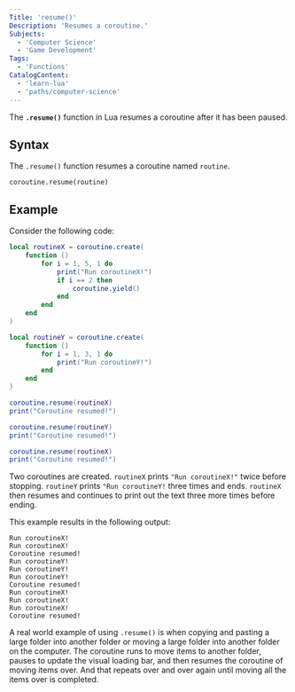 ```yaml
---
Title: 'resume()'
Description: 'Resumes a coroutine.'
Subjects:
  - 'Computer Science'
  - 'Game Development'
Tags:
  - 'Functions'
CatalogContent:
  - 'learn-lua'
  - 'paths/computer-science'
---
```


The **`.resume()`** function in Lua resumes a coroutine after it has been paused.

## Syntax

The `.resume()` function resumes a coroutine named `routine`.

```pseudo
coroutine.resume(routine)
```

## Example

Consider the following code:

```lua
local routineX = coroutine.create(
    function ()
        for i = 1, 5, 1 do
            print("Run coroutineX!")
            if i == 2 then 
                coroutine.yield() 
            end
        end
    end
)

local routineY = coroutine.create(
    function () 
        for i = 1, 3, 1 do
            print("Run coroutineY!")
        end
    end
)

coroutine.resume(routineX)
print("Coroutine resumed!")

coroutine.resume(routineY)
print("Coroutine resumed!")

coroutine.resume(routineX)
print("Coroutine resumed!")
```

Two coroutines are created. `routineX` prints `"Run coroutineX!"` twice before stopping. `routineY` prints `"Run coroutineY!` three times and ends. `routineX` then resumes and continues to print out the text three more times before ending.


This example results in the following output:

```shell
Run coroutineX!
Run coroutineX!
Coroutine resumed!
Run coroutineY!
Run coroutineY!
Run coroutineY!
Coroutine resumed!
Run coroutineX!
Run coroutineX!
Run coroutineX!
Coroutine resumed!
```

A real world example of using `.resume()` is when copying and pasting a large folder into another folder or moving a large folder into another folder on the computer. The coroutine runs to move items to another folder, pauses to update the visual loading bar, and then resumes the coroutine of moving items over. And that repeats over and over again until moving all the items over is completed.
